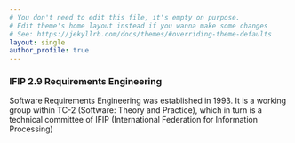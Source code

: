 ```yaml
---
# You don't need to edit this file, it's empty on purpose.
# Edit theme's home layout instead if you wanna make some changes
# See: https://jekyllrb.com/docs/themes/#overriding-theme-defaults
layout: single
author_profile: true
---
```


### IFIP 2.9 Requirements Engineering
Software Requirements Engineering was established in 1993. It is a working group within TC-2 (Software: Theory and Practice), which in turn is a technical committee of IFIP (International Federation for Information Processing)
